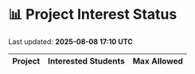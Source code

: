 # 📊 Project Interest Status

Last updated: **2025-08-08 17:10 UTC**

| Project | Interested Students | Max Allowed |
|---------|---------------------|-------------|
